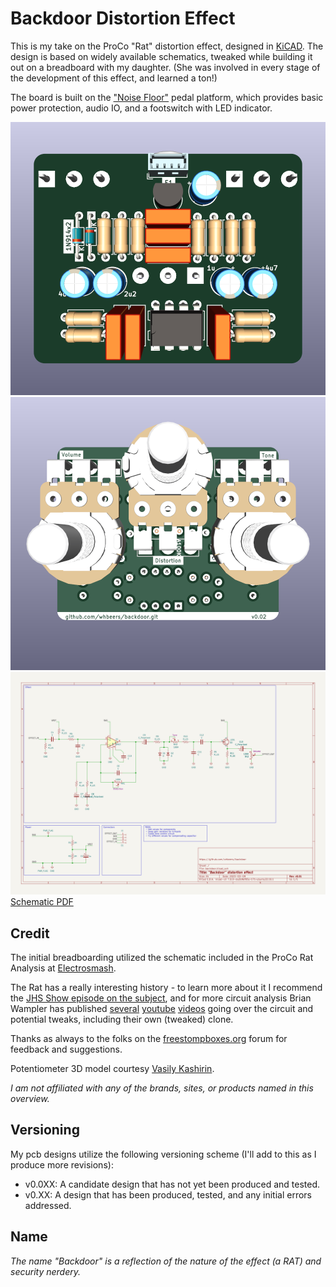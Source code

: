 # Backdoor Distortion Effect

This is my take on the ProCo "Rat" distortion effect, designed in [KiCAD](https://www.kicad.org/).  The design is based on widely available schematics, tweaked while building it out on a breadboard with my daughter. (She was involved in every stage of the development of this effect, and learned a ton!)

The board is built on the ["Noise Floor"](https://github.com/whbeers/noise_floor) pedal platform, which provides basic power protection, audio IO, and a footswitch with LED indicator.

![Front render](renders/front.png)
![Back render](renders/back.png)
![Schematic SVG](schematics/backdoor-latest.svg)
[Schematic PDF](schematics/backdoor-latest.pdf)

## Credit
The initial breadboarding utilized the schematic included in the ProCo Rat Analysis at [Electrosmash](https://www.electrosmash.com/proco-rat).

The Rat has a really interesting history - to learn more about it I recommend the [JHS Show episode on the subject](https://www.youtube.com/watch?v=QfwpClT_26E), and for more circuit analysis Brian Wampler has published [several](https://www.youtube.com/watch?v=zBGKdnlh4Ws) [youtube](https://www.youtube.com/watch?v=IAt-hgqrocI) [videos](https://www.youtube.com/watch?v=U2ZOTbfAcNs) going over the circuit and potential tweaks, including their own (tweaked) clone.

Thanks as always to the folks on the [freestompboxes.org](https://www.freestompboxes.org/) forum for feedback and suggestions.

Potentiometer 3D model courtesy [Vasily Kashirin](https://grabcad.com/vasily.kashirin-1).

*I am not affiliated with any of the brands, sites, or products named in this overview.*

## Versioning

My pcb designs utilize the following versioning scheme (I'll add to this as I produce more revisions):
 - v0.0XX: A candidate design that has not yet been produced and tested.
 - v0.XX: A design that has been produced, tested, and any initial errors addressed.

## Name
*The name "Backdoor" is a reflection of the nature of the effect (a RAT) and security nerdery.*

